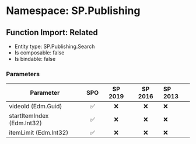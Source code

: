 # Namespace: SP.Publishing

## Function Import: Related

- Entity type: SP.Publishing.Search
- Is composable: false
- Is bindable: false

### Parameters

Parameter | SPO | SP 2019 | SP 2016 | SP 2013
----------|:---:|:-------:|:-------:|:-------
videoId (Edm.Guid) | ✅ | ❌ | ❌ | ❌
startItemIndex (Edm.Int32) | ✅ | ❌ | ❌ | ❌
itemLimit (Edm.Int32) | ✅ | ❌ | ❌ | ❌
